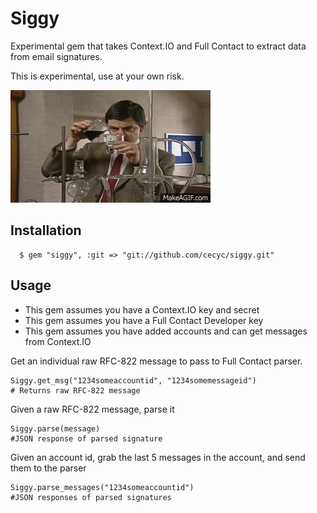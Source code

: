 # Siggy

Experimental gem that takes Context.IO and Full Contact to extract data from email signatures.

This is experimental, use at your own risk.

![Experiment!](https://raw.githubusercontent.com/cecyc/meme-hub/master/experiment.gif)

## Installation

```
  $ gem "siggy", :git => "git://github.com/cecyc/siggy.git"
```

## Usage

* This gem assumes you have a Context.IO key and secret
* This gem assumes you have a Full Contact Developer key
* This gem assumes you have added accounts and can get messages from Context.IO

Get an individual raw RFC-822 message to pass to Full Contact parser.

```
Siggy.get_msg("1234someaccountid", "1234somemessageid")
# Returns raw RFC-822 message
```

Given a raw RFC-822 message, parse it

```
Siggy.parse(message)
#JSON response of parsed signature
```

Given an account id, grab the last 5 messages in the account, and send them to the parser

```
Siggy.parse_messages("1234someaccountid")
#JSON responses of parsed signatures
```
